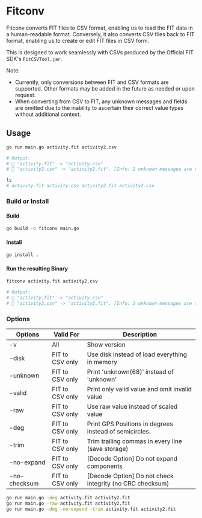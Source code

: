 # Fitconv

Fitconv converts FIT files to CSV format, enabling us to read the FIT data in a human-readable format. Conversely, it also converts CSV files back to FIT format, enabling us to create or edit FIT files in CSV form.

This is designed to work seamlessly with CSVs produced by the Official FIT SDK's `FitCSVTool.jar`.

Note:

- Currently, only conversions between FIT and CSV formats are supported. Other formats may be added in the future as needed or upon request.
- When converting from CSV to FIT, any unknown messages and fields are omitted due to the inability to ascertain their correct value types without additional context.

## Usage

```sh
go run main.go activity.fit activity2.csv

# Output:
# 📄 "activity.fit" -> "activity.csv"
# 🚀 "activity2.csv" -> "activity2.fit". [Info: 2 unknown messages are skipped]

ls
# activity.fit activity.csv activity2.fit activity2.csv
```

### Build or Install

#### Build

```sh
go build -o fitconv main.go
```

#### Install

```sh
go install .
```

#### Run the resulting Binary

```sh
fitconv activity.fit activity2.csv

# Output:
# 📄 "activity.fit" -> "activity.csv"
# 🚀 "activity2.csv" -> "activity2.fit". [Info: 2 unknown messages are skipped]
```

### Options

| Options      | Valid For       | Description                                              |
| ------------ | --------------- | -------------------------------------------------------- |
| -v           | All             | Show version                                             |
| -disk        | FIT to CSV only | Use disk instead of load everything in memory            |
| -unknown     | FIT to CSV only | Print 'unknown(68)' instead of 'unknown'                 |
| -valid       | FIT to CSV only | Print only valid value and omit invalid value            |
| -raw         | FIT to CSV only | Use raw value instead of scaled value                    |
| -deg         | FIT to CSV only | Print GPS Positions in degrees instead of semicircles.   |
| -trim        | FIT to CSV only | Trim trailing commas in every line (save storage)        |
| -no-expand   | FIT to CSV only | [Decode Option] Do not expand components                 |
| -no-checksum | FIT to CSV only | [Decode Option] Do not check integrity (no CRC checksum) |

```sh
go run main.go -deg activity.fit activity2.fit
go run main.go -raw activity.fit activity2.fit
go run main.go -deg -no-expand -trim activity.fit activity2.fit
```
